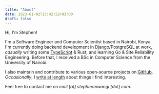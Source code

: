 ```yaml
---
title: "About"
date: 2023-01-02T15:42:52+03:00
draft: false
---
```


Hi, I'm Stephen!

I'm a Software Engineer and Computer Scientist based in Nairobi, Kenya.
I'm currently doing backend development in Django/PostgreSQL at work,
_casually_ writing some [TypeScript](https://github.com/st3v3nmw/obsidian-spaced-repetition) & Rust,
and learning Go & Site Reliability Engineering.
Before that, I received a BSc in Computer Science from the University of Nairobi.

I also maintain and contribute to various open-source projects on [GitHub](https://github.com/st3v3nmw/).
_Occasionally_, I [write at length](/posts) about things I find interesting.

Feel free to contact me on _&#109;&#097;&#105;&#108;&#032;[&#097;&#116;]&#032;&#115;&#116;&#101;&#112;&#104;&#101;&#110;&#109;&#119;&#097;&#110;&#103;&#105;&#032;[&#100;&#111;&#116;]&#032;&#099;&#111;&#109;._
